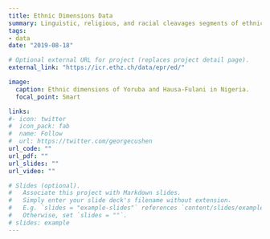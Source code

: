```yaml
---
title: Ethnic Dimensions Data
summary: Linguistic, religious, and racial cleavages segments of ethnic groups in the Ethnic Power Relations dataset.
tags:
- data
date: "2019-08-18"

# Optional external URL for project (replaces project detail page).
external_link: "https://icr.ethz.ch/data/epr/ed/"

image:
  caption: Ethnic dimensions of Yoruba and Hausa-Fulani in Nigeria.
  focal_point: Smart

links:
#- icon: twitter
#  icon_pack: fab
#  name: Follow
#  url: https://twitter.com/georgecushen
url_code: ""
url_pdf: ""
url_slides: ""
url_video: ""

# Slides (optional).
#   Associate this project with Markdown slides.
#   Simply enter your slide deck's filename without extension.
#   E.g. `slides = "example-slides"` references `content/slides/example-slides.md`.
#   Otherwise, set `slides = ""`.
# slides: example
---
```







